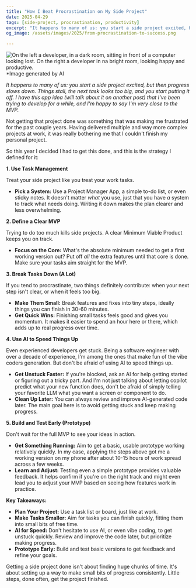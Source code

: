 ```yaml
---
title: "How I Beat Procrastination on My Side Project"
date: 2025-04-29 
tags: [side-project, procrastination, productivity] 
excerpt: "It happens to many of us: you start a side project excited, but then progress slows down. Things stall, the next task looks too big, and you start putting it off. Here's how I finally got my project moving again."
og_image: /assets/images/2025/from-procrastination-to-success.png

---
```


![On the left a developer, in a dark room, sitting in front of a computer looking lost. On the right a developer in na bright room, looking happy and productive.](assets/images/2025/from-procrastination-to-success.png)
*Image generated by AI

*It happens to many of us: you start a side project excited, but then progress slows down. Things stall, the next task looks too big, and you start putting it off. I have this app idea (will talk about it on another post) that I've been trying to develop for a while, and I'm happy to say I'm very close to the MVP.*

Not getting that project done was something that was making me frustrated for the past couple years. Having delivered multiple and way more complex projects at work, it was really bothering me that I couldn't finish my personal project.

So this year I decided I had to get this done, and this is the strategy I defined for it:

**1. Use Task Management**

Treat your side project like you treat your work tasks.

* **Pick a System:** Use a Project Manager App, a simple to-do list, or even sticky notes. It doesn't matter *what* you use, just that you have *a* system to track what needs doing. Writing it down makes the plan clearer and less overwhelming.

**2. Define a Clear MVP**

Trying to do too much kills side projects. A clear Minimum Viable Product keeps you on track.

* **Focus on the Core:** What's the absolute minimum needed to get a first working version out? Put off *all* the extra features until that core is done. Make sure your tasks aim straight for the MVP.

**3. Break Tasks Down (A Lot)**

If you tend to procrastinate, two things definitely contribute: when your next step isn't clear, or when it feels too big.

* **Make Them Small:** Break features and fixes into tiny steps, ideally things you can finish in 30-60 minutes.
* **Get Quick Wins:** Finishing small tasks feels good and gives you momentum. It makes it easier to spend an hour here or there, which adds up to real progress over time.

**4. Use AI to Speed Things Up**

Even experienced developers get stuck. Being a software engineer with over a decade of experience, I'm among the ones that make fun of the vibe coders generation. But don't be afraid of using AI to speed things up.

* **Get Unstuck Faster:** If you're blocked, ask an AI for help getting started or figuring out a tricky part. And I'm not just talking about letting copilot predict what your new function does, don't be afraid of simply telling your favorite LLM what you want a screen or component to do.
* **Clean Up Later:** You can always review and improve AI-generated code later. The main goal here is to avoid getting stuck and keep making progress.

**5. Build and Test Early (Prototype)**

Don't wait for the full MVP to see your ideas in action.

* **Get Something Running:** Aim to get a basic, usable prototype working relatively quickly. In my case, applying the steps above got me a working version on my phone after about 10-15 hours of work spread across a few weeks.
* **Learn and Adjust:** Testing even a simple prototype provides valuable feedback. It helps confirm if you're on the right track and might even lead you to adjust your MVP based on seeing how features work in practice.

**Key Takeaways:**

* **Plan Your Project:** Use a task list or board, just like at work.
* **Make Tasks Smaller:** Aim for tasks you can finish quickly, fitting them into small bits of free time.
* **AI for Speed:** Don't hesitate to use AI, or even vibe coding, to get unstuck quickly. Review and improve the code later, but prioritize making progress.
* **Prototype Early:** Build and test basic versions to get feedback and refine your goals.

Getting a side project done isn't about finding huge chunks of time. It's about setting up a way to make small bits of progress consistently. Little steps, done often, get the project finished.

